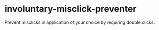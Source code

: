 # involuntary-misclick-preventer
Prevent misclicks in application of your choice by requiring double clicks.

